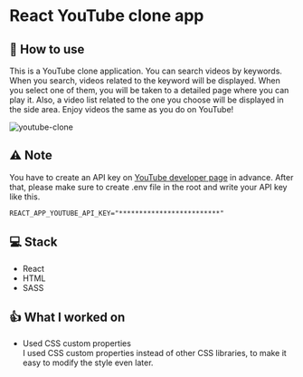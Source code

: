 # React YouTube clone app

## :book: How to use

This is a YouTube clone application. You can search videos by keywords. When you search, videos related to the keyword will be displayed. When you select one of them, you will be taken to a detailed page where you can play it. Also, a video list related to the one you choose will be displayed in the side area. Enjoy videos the same as you do on YouTube!  


![youtube-clone](https://user-images.githubusercontent.com/33252783/102000728-403ae400-3c9f-11eb-8213-7fd2029450a9.gif)


## :warning: Note
You have to create an API key on [YouTube developer page](https://developers.google.com/youtube/v3) in advance. After that, please make sure to create .env file in the root and write your API key like this.
```
REACT_APP_YOUTUBE_API_KEY="*************************"
```

## :computer: Stack

- React
- HTML
- SASS

## :thumbsup: What I worked on

- Used CSS custom properties <br>
  I used CSS custom properties instead of other CSS libraries, to make it easy to modify the style even later.
